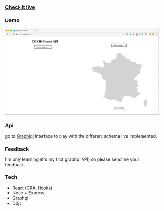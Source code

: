 ### <a target='_blank' href='covidfranceapi.herokuapp.com'>Check it live</a>

### Demo

![](./demo.gif)

### Api

go to <a href='covidfranceapi.herokuapp/graphql'>Graphiql</a> interface to play with the different schema I've implemented.

### Feedback

I'm only learning (it's my first graphql API) so please send me your feedback.

### Tech

- React (CRA, Hooks)
- Node + Express
- Graphql
- D3js
